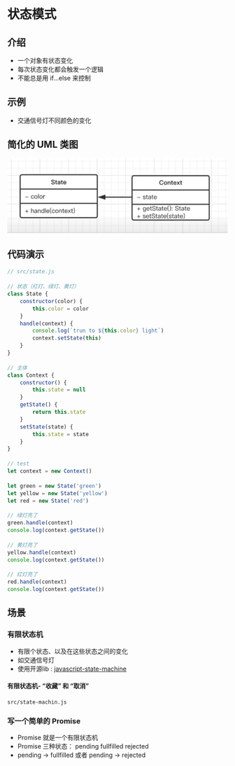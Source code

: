 # 状态模式

## 介绍
- 一个对象有状态变化
- 每次状态变化都会触发一个逻辑
- 不能总是用 if...else 来控制

## 示例
- 交通信号灯不同颜色的变化

## 简化的 UML 类图
![状态模式](./assets/state.png)

## 代码演示
```javascript
// src/state.js

// 状态（红灯、绿灯、黄灯）
class State {
    constructor(color) {
        this.color = color
    }
    handle(context) {
        console.log(`trun to ${this.color} light`)
        context.setState(this)
    }
}

// 主体
class Context {
    constructor() {
        this.state = null
    }
    getState() {
        return this.state
    }
    setState(state) {
        this.state = state
    }
}

// test
let context = new Context()

let green = new State('green')
let yellow = new State('yellow')
let red = new State('red')

// 绿灯亮了
green.handle(context)
console.log(context.getState())

// 黄灯亮了
yellow.handle(context)
console.log(context.getState())

// 红灯亮了
red.handle(context)
console.log(context.getState())

```

## 场景

### 有限状态机
- 有限个状态、以及在这些状态之间的变化
- 如交通信号灯
- 使用开源lib : [javascript-state-machine](https://github.com/jakesgordon/javascript-state-machine)

#### 有限状态机- “收藏” 和 “取消”
```
src/state-machin.js
```

### 写一个简单的 Promise
- Promise 就是一个有限状态机
- Promise 三种状态： pending fullfilled rejected
- pending -> fullfilled 或者 pending -> rejected



